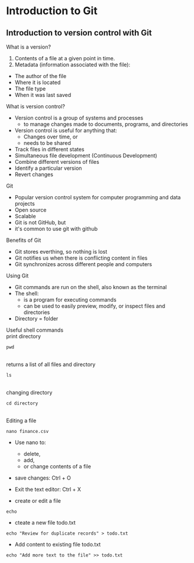 # Introduction to Git
## Introduction to version control with Git

What is a version?
1. Contents of a file at a given point in time.
2. Metadata (information associated with the file):
  - The author of the file
  - Where it is located
  - The file type
  - When it was last saved

What is version control?
- Version control is a group of systems and processes
  - to manage changes made to documents, programs, and directories
- Version control is useful for anything that:
  - Changes over time, or
  - needs to be shared
- Track files in different states
- Simultaneous file development (Continuous Development)
- Combine different versions of files
- Identify a particular version
- Revert changes

Git
- Popular version control system for computer programming and data projects
- Open source
- Scalable
- Git is not GitHub, but
- it's common to use git with github

Benefits of Git
- Git stores everthing, so nothing is lost
- Git notifies us when there is conflicting content in files
- Git synchronizes across different people and computers

Using Git
- Git commands are run on the shell, also known as the terminal
- The shell:
  - is a program for executing commands
  - can be used to easily preview, modify, or inspect files and directories
- Directory = folder

Useful shell commands
\
print directory
```
pwd
```
\
returns a list of all files and directory
```
ls
```
\
changing directory
```
cd directory
```
\
Editing a file
```
nano finance.csv
```

- Use nano to:
  - delete,
  - add,
  - or change contents of a file
- save changes: Ctrl + O
- Exit the text editor: Ctrl + X

- create or edit a file
```
echo
```
- cteate a new file todo.txt
```
echo "Review for duplicate records" > todo.txt
```
- Add content to existing file todo.txt
```
echo "Add more text to the file" >> todo.txt
```